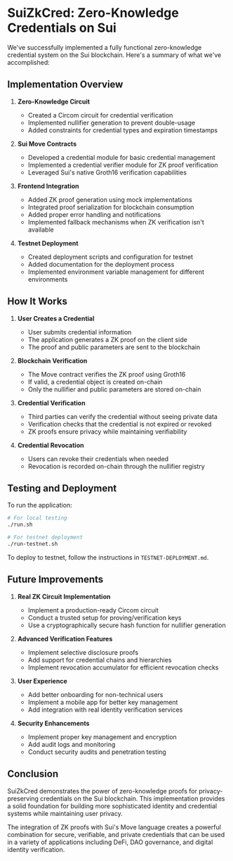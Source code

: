 # SuiZkCred: Zero-Knowledge Credentials on Sui

We've successfully implemented a fully functional zero-knowledge credential system on the Sui blockchain. Here's a summary of what we've accomplished:

## Implementation Overview

1. **Zero-Knowledge Circuit**
   - Created a Circom circuit for credential verification
   - Implemented nullifier generation to prevent double-usage
   - Added constraints for credential types and expiration timestamps

2. **Sui Move Contracts**
   - Developed a credential module for basic credential management
   - Implemented a credential verifier module for ZK proof verification
   - Leveraged Sui's native Groth16 verification capabilities

3. **Frontend Integration**
   - Added ZK proof generation using mock implementations
   - Integrated proof serialization for blockchain consumption
   - Added proper error handling and notifications
   - Implemented fallback mechanisms when ZK verification isn't available

4. **Testnet Deployment**
   - Created deployment scripts and configuration for testnet
   - Added documentation for the deployment process
   - Implemented environment variable management for different environments

## How It Works

1. **User Creates a Credential**
   - User submits credential information
   - The application generates a ZK proof on the client side
   - The proof and public parameters are sent to the blockchain

2. **Blockchain Verification**
   - The Move contract verifies the ZK proof using Groth16
   - If valid, a credential object is created on-chain
   - Only the nullifier and public parameters are stored on-chain

3. **Credential Verification**
   - Third parties can verify the credential without seeing private data
   - Verification checks that the credential is not expired or revoked
   - ZK proofs ensure privacy while maintaining verifiability

4. **Credential Revocation**
   - Users can revoke their credentials when needed
   - Revocation is recorded on-chain through the nullifier registry

## Testing and Deployment

To run the application:

```bash
# For local testing
./run.sh

# For testnet deployment
./run-testnet.sh
```

To deploy to testnet, follow the instructions in `TESTNET-DEPLOYMENT.md`.

## Future Improvements

1. **Real ZK Circuit Implementation**
   - Implement a production-ready Circom circuit
   - Conduct a trusted setup for proving/verification keys
   - Use a cryptographically secure hash function for nullifier generation

2. **Advanced Verification Features**
   - Implement selective disclosure proofs
   - Add support for credential chains and hierarchies
   - Implement revocation accumulator for efficient revocation checks

3. **User Experience**
   - Add better onboarding for non-technical users
   - Implement a mobile app for better key management
   - Add integration with real identity verification services

4. **Security Enhancements**
   - Implement proper key management and encryption
   - Add audit logs and monitoring
   - Conduct security audits and penetration testing

## Conclusion

SuiZkCred demonstrates the power of zero-knowledge proofs for privacy-preserving credentials on the Sui blockchain. This implementation provides a solid foundation for building more sophisticated identity and credential systems while maintaining user privacy.

The integration of ZK proofs with Sui's Move language creates a powerful combination for secure, verifiable, and private credentials that can be used in a variety of applications including DeFi, DAO governance, and digital identity verification.